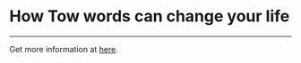 # How Tow words can change your life

<hr/>

Get more information at [here](https://dariusforoux.com/thank-you/).
